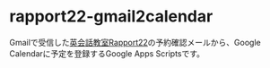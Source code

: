 # rapport22-gmail2calendar

Gmailで受信した[英会話教室Rapport22](http://www.eigohanaseru.com/)の予約確認メールから、Google Calendarに予定を登録するGoogle Apps Scriptsです。
